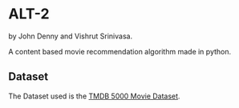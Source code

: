 # ALT-2
by John Denny and Vishrut Srinivasa.


A content based movie recommendation algorithm made in python.

## Dataset

The Dataset used is the [TMDB 5000 Movie Dataset](https://www.kaggle.com/datasets/tmdb/tmdb-movie-metadata).
